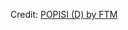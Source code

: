 <div id="observablehq-d6c29a8a"></div>
<p>Credit: <a href="https://observablehq.com/d/498acbe1ffe06e57">POPISI (D) by FTM</a></p>

<link rel="stylesheet" href="https://cdn.jsdelivr.net/npm/@observablehq/inspector@5/dist/inspector.css">
<script type="module">
import {Runtime, Inspector} from "https://cdn.jsdelivr.net/npm/@observablehq/runtime@5/dist/runtime.js";
import define from "https://api.observablehq.com/d/498acbe1ffe06e57.js?";
new Runtime().module(define, Inspector.into("#observablehq-d6c29a8a"));
</script>
